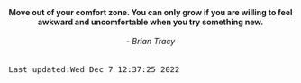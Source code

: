 
<div align="center"><b><span>Move out of your comfort zone. You can only grow if you are willing to feel awkward and uncomfortable when you try something new.</span></b><br><br><i> - Brian Tracy</i></div>
<br><br><kbd>Last updated:Wed Dec  7 12:37:25 2022</kbd>